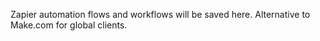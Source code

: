 Zapier automation flows and workflows will be saved here. Alternative to Make.com for global clients.

